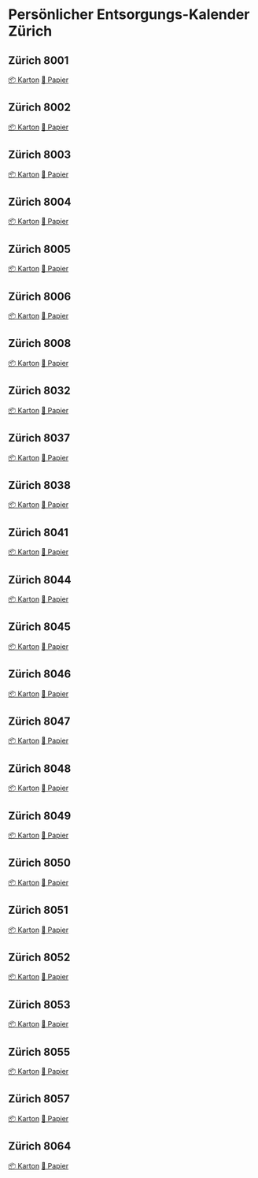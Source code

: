 # Persönlicher Entsorgungs-Kalender Zürich

## Zürich 8001
<a class="button" href="webcal://regisd.github.io/erz-cal/KARTON/erz_8001.ics">📦 Karton<a/>
<a class="button" href="webcal://regisd.github.io/erz-cal/PAPIER/erz_8001.ics">📃 Papier<a/>

## Zürich 8002
<a class="button" href="webcal://regisd.github.io/erz-cal/KARTON/erz_8002.ics">📦 Karton<a/>
<a class="button" href="webcal://regisd.github.io/erz-cal/PAPIER/erz_8002.ics">📃 Papier<a/>

## Zürich 8003
<a class="button" href="webcal://regisd.github.io/erz-cal/KARTON/erz_8003.ics">📦 Karton<a/>
<a class="button" href="webcal://regisd.github.io/erz-cal/PAPIER/erz_8003.ics">📃 Papier<a/>

## Zürich 8004
<a class="button" href="webcal://regisd.github.io/erz-cal/KARTON/erz_8004.ics">📦 Karton<a/>
<a class="button" href="webcal://regisd.github.io/erz-cal/PAPIER/erz_8004.ics">📃 Papier<a/>

## Zürich 8005
<a class="button" href="webcal://regisd.github.io/erz-cal/KARTON/erz_8005.ics">📦 Karton<a/>
<a class="button" href="webcal://regisd.github.io/erz-cal/PAPIER/erz_8005.ics">📃 Papier<a/>

## Zürich 8006
<a class="button" href="webcal://regisd.github.io/erz-cal/KARTON/erz_8006.ics">📦 Karton<a/>
<a class="button" href="webcal://regisd.github.io/erz-cal/PAPIER/erz_8006.ics">📃 Papier<a/>

## Zürich 8008
<a class="button" href="webcal://regisd.github.io/erz-cal/KARTON/erz_8008.ics">📦 Karton<a/>
<a class="button" href="webcal://regisd.github.io/erz-cal/PAPIER/erz_8008.ics">📃 Papier<a/>

## Zürich 8032
<a class="button" href="webcal://regisd.github.io/erz-cal/KARTON/erz_8032.ics">📦 Karton<a/>
<a class="button" href="webcal://regisd.github.io/erz-cal/PAPIER/erz_8032.ics">📃 Papier<a/>

## Zürich 8037
<a class="button" href="webcal://regisd.github.io/erz-cal/KARTON/erz_8037.ics">📦 Karton<a/>
<a class="button" href="webcal://regisd.github.io/erz-cal/PAPIER/erz_8037.ics">📃 Papier<a/>

## Zürich 8038
<a class="button" href="webcal://regisd.github.io/erz-cal/KARTON/erz_8038.ics">📦 Karton<a/>
<a class="button" href="webcal://regisd.github.io/erz-cal/PAPIER/erz_8038.ics">📃 Papier<a/>

## Zürich 8041
<a class="button" href="webcal://regisd.github.io/erz-cal/KARTON/erz_8041.ics">📦 Karton<a/>
<a class="button" href="webcal://regisd.github.io/erz-cal/PAPIER/erz_8041.ics">📃 Papier<a/>

## Zürich 8044
<a class="button" href="webcal://regisd.github.io/erz-cal/KARTON/erz_8044.ics">📦 Karton<a/>
<a class="button" href="webcal://regisd.github.io/erz-cal/PAPIER/erz_8044.ics">📃 Papier<a/>

## Zürich 8045
<a class="button" href="webcal://regisd.github.io/erz-cal/KARTON/erz_8045.ics">📦 Karton<a/>
<a class="button" href="webcal://regisd.github.io/erz-cal/PAPIER/erz_8045.ics">📃 Papier<a/>

## Zürich 8046
<a class="button" href="webcal://regisd.github.io/erz-cal/KARTON/erz_8046.ics">📦 Karton<a/>
<a class="button" href="webcal://regisd.github.io/erz-cal/PAPIER/erz_8046.ics">📃 Papier<a/>

## Zürich 8047
<a class="button" href="webcal://regisd.github.io/erz-cal/KARTON/erz_8047.ics">📦 Karton<a/>
<a class="button" href="webcal://regisd.github.io/erz-cal/PAPIER/erz_8047.ics">📃 Papier<a/>

## Zürich 8048
<a class="button" href="webcal://regisd.github.io/erz-cal/KARTON/erz_8048.ics">📦 Karton<a/>
<a class="button" href="webcal://regisd.github.io/erz-cal/PAPIER/erz_8048.ics">📃 Papier<a/>

## Zürich 8049
<a class="button" href="webcal://regisd.github.io/erz-cal/KARTON/erz_8049.ics">📦 Karton<a/>
<a class="button" href="webcal://regisd.github.io/erz-cal/PAPIER/erz_8049.ics">📃 Papier<a/>

## Zürich 8050
<a class="button" href="webcal://regisd.github.io/erz-cal/KARTON/erz_8050.ics">📦 Karton<a/>
<a class="button" href="webcal://regisd.github.io/erz-cal/PAPIER/erz_8050.ics">📃 Papier<a/>

## Zürich 8051
<a class="button" href="webcal://regisd.github.io/erz-cal/KARTON/erz_8051.ics">📦 Karton<a/>
<a class="button" href="webcal://regisd.github.io/erz-cal/PAPIER/erz_8051.ics">📃 Papier<a/>

## Zürich 8052
<a class="button" href="webcal://regisd.github.io/erz-cal/KARTON/erz_8052.ics">📦 Karton<a/>
<a class="button" href="webcal://regisd.github.io/erz-cal/PAPIER/erz_8052.ics">📃 Papier<a/>

## Zürich 8053
<a class="button" href="webcal://regisd.github.io/erz-cal/KARTON/erz_8053.ics">📦 Karton<a/>
<a class="button" href="webcal://regisd.github.io/erz-cal/PAPIER/erz_8053.ics">📃 Papier<a/>

## Zürich 8055
<a class="button" href="webcal://regisd.github.io/erz-cal/KARTON/erz_8055.ics">📦 Karton<a/>
<a class="button" href="webcal://regisd.github.io/erz-cal/PAPIER/erz_8055.ics">📃 Papier<a/>

## Zürich 8057
<a class="button" href="webcal://regisd.github.io/erz-cal/KARTON/erz_8057.ics">📦 Karton<a/>
<a class="button" href="webcal://regisd.github.io/erz-cal/PAPIER/erz_8057.ics">📃 Papier<a/>

## Zürich 8064
<a class="button" href="webcal://regisd.github.io/erz-cal/KARTON/erz_8064.ics">📦 Karton<a/>
<a class="button" href="webcal://regisd.github.io/erz-cal/PAPIER/erz_8064.ics">📃 Papier<a/>


